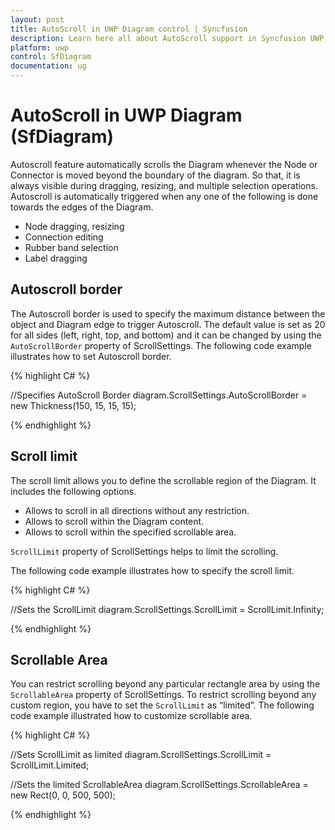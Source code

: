 ```yaml
---
layout: post
title: AutoScroll in UWP Diagram control | Syncfusion
description: Learn here all about AutoScroll support in Syncfusion UWP Diagram (SfDiagram) control and more.
platform: uwp
control: SfDiagram
documentation: ug
---
```


# AutoScroll in UWP Diagram (SfDiagram)

Autoscroll feature automatically scrolls the Diagram whenever the Node or Connector is moved beyond the boundary of the diagram. So that, it is always visible during dragging, resizing, and multiple selection operations. Autoscroll is automatically triggered when any one of the following is done towards the edges of the Diagram.

* Node dragging, resizing
* Connection editing
* Rubber band selection
* Label dragging

## Autoscroll border

The Autoscroll border is used to specify the maximum distance between the object and Diagram edge to trigger Autoscroll. The default value is set as 20 for all sides (left, right, top, and bottom) and it can be changed by using the `AutoScrollBorder` property of ScrollSettings. The following code example illustrates how to set Autoscroll border.

{% highlight C# %}

//Specifies AutoScroll Border
diagram.ScrollSettings.AutoScrollBorder = new Thickness(150, 15, 15, 15);

{% endhighlight %}

## Scroll limit

The scroll limit allows you to define the scrollable region of the Diagram. It includes the following options.

* Allows to scroll in all directions without any restriction.
* Allows to scroll within the Diagram content.
* Allows to scroll within the specified scrollable area.

`ScrollLimit` property of ScrollSettings helps to limit the scrolling.

The following code example illustrates how to specify the scroll limit.

{% highlight C# %}

//Sets the ScrollLimit
diagram.ScrollSettings.ScrollLimit = ScrollLimit.Infinity;

{% endhighlight %}

## Scrollable Area

You can restrict scrolling beyond any particular rectangle area by using the `ScrollableArea` property of ScrollSettings. To restrict scrolling beyond any custom region, you have to set the `ScrollLimit` as “limited”. The following code example illustrated how to customize scrollable area.

{% highlight C# %}

//Sets ScrollLimit as limited
diagram.ScrollSettings.ScrollLimit = ScrollLimit.Limited;

//Sets the limited ScrollableArea
diagram.ScrollSettings.ScrollableArea = new Rect(0, 0, 500, 500);

{% endhighlight %}
